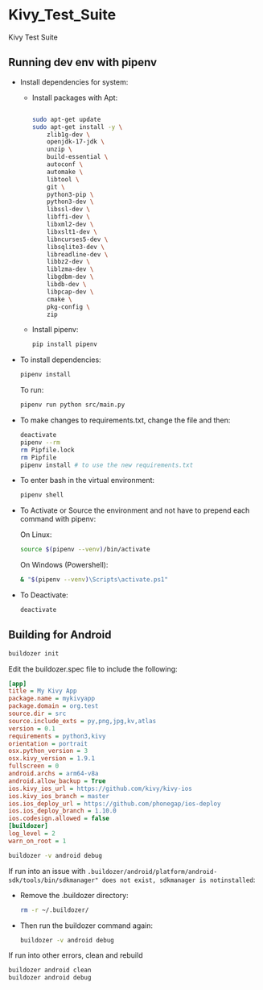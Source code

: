 # Kivy_Test_Suite

Kivy Test Suite

## Running dev env with pipenv

* Install dependencies for system:

  * Install packages with Apt:

      ```bash

      sudo apt-get update
      sudo apt-get install -y \
          zlib1g-dev \
          openjdk-17-jdk \
          unzip \
          build-essential \
          autoconf \
          automake \
          libtool \
          git \
          python3-pip \
          python3-dev \
          libssl-dev \
          libffi-dev \
          libxml2-dev \
          libxslt1-dev \
          libncurses5-dev \
          libsqlite3-dev \
          libreadline-dev \
          libbz2-dev \
          liblzma-dev \
          libgdbm-dev \
          libdb-dev \
          libpcap-dev \
          cmake \
          pkg-config \
          zip
      ```

  * Install pipenv:

      ```bash
      pip install pipenv
      ```

* To install dependencies:

  ```bash
  pipenv install
  ```

  To run:

  ```bash
  pipenv run python src/main.py
  ```

* To make changes to requirements.txt, change the file and then:

  ```bash
  deactivate
  pipenv --rm
  rm Pipfile.lock
  rm Pipfile
  pipenv install # to use the new requirements.txt
  ```

* To enter bash in the virtual environment:

  ```bash
  pipenv shell
  ```

* To Activate or Source the environment and not have to prepend each command with pipenv:

  On Linux:

  ```bash
  source $(pipenv --venv)/bin/activate
  ```

  On Windows (Powershell):

  ```bash
  & "$(pipenv --venv)\Scripts\activate.ps1"
  ```

* To Deactivate:

  ```bash
  deactivate
  ```

## Building for Android

```bash
buildozer init
```

Edit the buildozer.spec file to include the following:

```ini
[app]
title = My Kivy App
package.name = mykivyapp
package.domain = org.test
source.dir = src
source.include_exts = py,png,jpg,kv,atlas
version = 0.1
requirements = python3,kivy
orientation = portrait
osx.python_version = 3
osx.kivy_version = 1.9.1
fullscreen = 0
android.archs = arm64-v8a
android.allow_backup = True
ios.kivy_ios_url = https://github.com/kivy/kivy-ios
ios.kivy_ios_branch = master
ios.ios_deploy_url = https://github.com/phonegap/ios-deploy
ios.ios_deploy_branch = 1.10.0
ios.codesign.allowed = false
[buildozer]
log_level = 2
warn_on_root = 1
```

```bash
buildozer -v android debug
```

If run into an issue with `.buildozer/android/platform/android-sdk/tools/bin/sdkmanager" does not exist, sdkmanager is notinstalled`:

* Remove the .buildozer directory:

  ```bash
  rm -r ~/.buildozer/
  ```

* Then run the buildozer command again:
  
  ```bash
  buildozer -v android debug
  ```

If run into other errors, clean and rebuild

```bash
buildozer android clean
buildozer android debug
```
